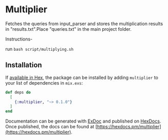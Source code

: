 # Multiplier

Fetches the queries from input_parser and stores the multiplication results in "results.txt".Place "queries.txt" in the main project folder.

Instructions-


run `bash script/multiplying.sh`



## Installation

If [available in Hex](https://hex.pm/docs/publish), the package can be installed
by adding `multiplier` to your list of dependencies in `mix.exs`:

```elixir
def deps do
  [
    {:multiplier, "~> 0.1.0"}
  ]
end
```

Documentation can be generated with [ExDoc](https://github.com/elixir-lang/ex_doc)
and published on [HexDocs](https://hexdocs.pm). Once published, the docs can
be found at [https://hexdocs.pm/multiplier](https://hexdocs.pm/multiplier).

